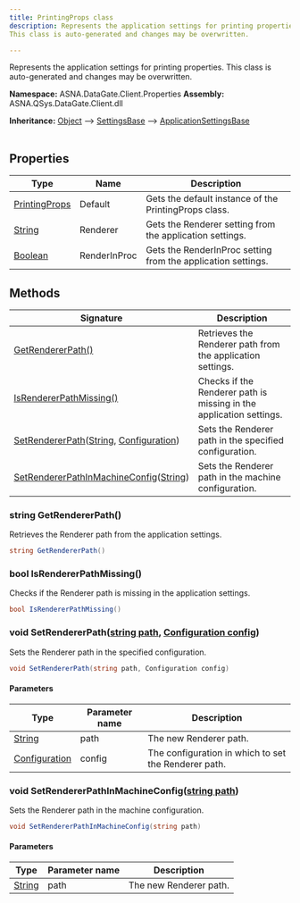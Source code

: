 ```yaml
---
title: PrintingProps class
description: Represents the application settings for printing properties.
This class is auto-generated and changes may be overwritten.

---
```


Represents the application settings for printing properties.
This class is auto-generated and changes may be overwritten.

**Namespace:** ASNA.DataGate.Client.Properties
**Assembly:** ASNA.QSys.DataGate.Client.dll

**Inheritance:** [Object](https://docs.microsoft.com/en-us/dotnet/api/system.object) --> [SettingsBase](https://learn.microsoft.com/en-us/dotnet/api/system.configuration.settingsbase?view=net-8.0) --> [ApplicationSettingsBase](https://learn.microsoft.com/en-us/dotnet/api/system.configuration.applicationsettingsbase?view=net-8.0)
<br>
<br>

## Properties

| Type | Name | Description
| --- | --- | --- 
| [PrintingProps](/reference/datagate/datagate-client/printing-props.html) | Default | Gets the default instance of the PrintingProps class. |
| [String](https://learn.microsoft.com/en-us/dotnet/api/system.string?view=net-8.0) | Renderer | Gets the Renderer setting from the application settings. |
| [Boolean](https://docs.microsoft.com/en-us/dotnet/api/system.boolean) | RenderInProc | Gets the RenderInProc setting from the application settings. |

## Methods

| Signature | Description |
| --- | --- |
| [GetRendererPath()](#string-getrendererpath) | Retrieves the Renderer path from the application settings.
| [IsRendererPathMissing()](#bool-isrendererpathmissing) | Checks if the Renderer path is missing in the application settings.
| [SetRendererPath](#void-setrendererpathstring-path-configuration-config)([String](https://docs.microsoft.com/en-us/dotnet/api/system.string), [Configuration](https://learn.microsoft.com/en-us/dotnet/api/system.configuration.configuration?view=net-8.0)) | Sets the Renderer path in the specified configuration.
| [SetRendererPathInMachineConfig](#void-setrendererpathinmachineconfigstring-path)([String](https://docs.microsoft.com/en-us/dotnet/api/system.string)) | Sets the Renderer path in the machine configuration.

### string GetRendererPath()

Retrieves the Renderer path from the application settings.

```cs
string GetRendererPath()
```

### bool IsRendererPathMissing()

Checks if the Renderer path is missing in the application settings.

```cs
bool IsRendererPathMissing()
```

### void SetRendererPath([string path](https://learn.microsoft.com/en-us/dotnet/api/system.string?view=net-8.0), [Configuration config](https://learn.microsoft.com/en-us/dotnet/api/system.configuration.configuration?view=net-8.0))

Sets the Renderer path in the specified configuration.

```cs
void SetRendererPath(string path, Configuration config)
```

#### Parameters

| Type | Parameter name | Description
| --- | --- | ---
| [String](https://docs.microsoft.com/en-us/dotnet/api/system.string) | path | The new Renderer path.
| [Configuration](https://learn.microsoft.com/en-us/dotnet/api/system.configuration.configuration?view=net-8.0) | config | The configuration in which to set the Renderer path.

### void SetRendererPathInMachineConfig([string path](https://learn.microsoft.com/en-us/dotnet/api/system.string?view=net-8.0))

Sets the Renderer path in the machine configuration.

```cs
void SetRendererPathInMachineConfig(string path)
```

#### Parameters

| Type | Parameter name | Description
| --- | --- | ---
| [String](https://docs.microsoft.com/en-us/dotnet/api/system.string) | path | The new Renderer path.
